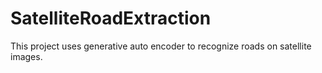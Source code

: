 # SatelliteRoadExtraction
This project uses generative auto encoder to recognize roads on satellite images.

